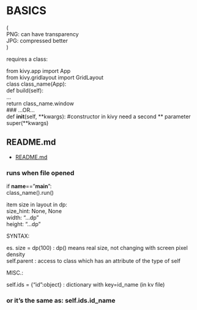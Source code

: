 # BASICS  
  
(  
PNG: can have transparency  
JPG: compressed better  
)  
  
  
  
requires a class:  
  
from kivy.app import App  
from kivy.gridlayout import GridLayout  
class class_name(App):  
	def build(self):  
		...  
		return class_name.window  
	### ...OR…  
	def __init__(self, **kwargs):		#constructor in kivy need a second ** parameter  
		super(**kwargs)  
  
## README.md  
*	[README.md](./README.md)  

### runs when file opened  
if __name__==”__main__”:  
	class_name().run()  
  
  
  
item size in layout in dp:  
	size_hint: None, None  
	width: “...dp”  
	height: “...dp”  
  
SYNTAX:  
  
es. size = dp(100) : dp() means real size, not changing with screen pixel density  
self.parent : access to class which has an attribute of the type of self  
  
  
MISC.:  
  
self.ids = {“id”:object} : dictionary with key=id_name (in kv file)  
### or it’s the same as: self.ids.id_name  


